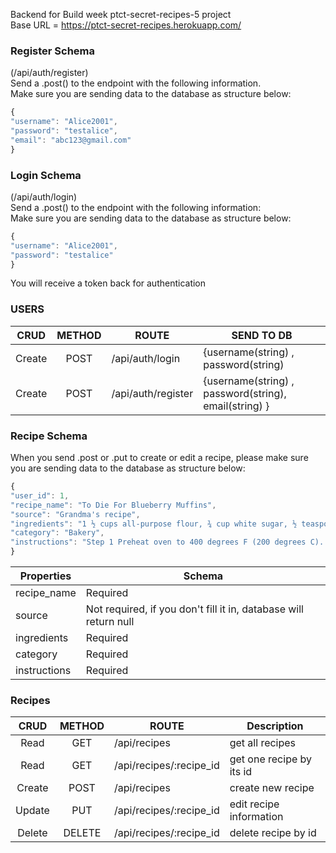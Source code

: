Backend for Build week ptct-secret-recipes-5 project <br/>
Base URL = https://ptct-secret-recipes.herokuapp.com/ <br/>

### Register Schema

(/api/auth/register)<br/>
Send a .post() to the endpoint with the following information.<br/>
Make sure you are sending data to the database as structure below:

```js
{
"username": "Alice2001",
"password": "testalice",
"email": "abc123@gmail.com"
}
```

### Login Schema

(/api/auth/login)<br/>
Send a .post() to the endpoint with the following information:<br/>
Make sure you are sending data to the database as structure below:

```js
{
"username": "Alice2001",
"password": "testalice"
}
```

You will receive a token back for authentication<br/>

### USERS

|  CRUD  | METHOD | ROUTE              | SEND TO DB                                            |
| :----: | :----: | ------------------ | ----------------------------------------------------- |
| Create |  POST  | /api/auth/login    | {username(string) , password(string)                  |
| Create |  POST  | /api/auth/register | {username(string) , password(string), email(string) } |

### Recipe Schema

When you send .post or .put to create or edit a recipe, please make sure you are sending data to the database as structure below:

```js
{
"user_id": 1,
"recipe_name": "To Die For Blueberry Muffins",
"source": "Grandma's recipe",
"ingredients": "1 ½ cups all-purpose flour, ¾ cup white sugar, ½ teaspoon salt, 2 teaspoons baking powder, ⅓ cup vegetable oil, 1 egg, ⅓ cup milk, or more as needed, 1 cup fresh blueberries, ½ cup white sugar, ⅓ cup all-purpose flour, ¼ cup butter, cubed,1 ½ teaspoons ground cinnamon"
"category": "Bakery",
"instructions": "Step 1 Preheat oven to 400 degrees F (200 degrees C). Grease muffin cups or line with muffin liners. Step 2 Combine 1 1/2 cups flour, 3/4 cup sugar, salt and baking powder. Place vegetable oil into a 1 cup measuring cup; add the egg and add enough milk to reach the 1-cup mark. Mix this with flour mixture. Fold in blueberries. Fill muffin cups right to the top, and sprinkle with crumb topping mixture. Step 3 To Make Crumb Topping: Mix together 1/2 cup sugar, 1/3 cup flour, 1/4 cup butter, and 1 1/2 teaspoons cinnamon. Mix with fork, and sprinkle over muffins before baking. Step 4 Bake for 20 to 25 minutes in the preheated oven, or until done.
}
```

| Properties   | Schema                                                           |
| ------------ | ---------------------------------------------------------------- |
| recipe_name  | Required                                                         |
| source       | Not required, if you don't fill it in, database will return null |
| ingredients  | Required                                                         |
| category     | Required                                                         |
| instructions | Required                                                         |

### Recipes

|  CRUD  | METHOD | ROUTE                   | Description              |
| :----: | :----: | ----------------------- | ------------------------ |
|  Read  |  GET   | /api/recipes            | get all recipes          |
|  Read  |  GET   | /api/recipes/:recipe_id | get one recipe by its id |
| Create |  POST  | /api/recipes            | create new recipe        |
| Update |  PUT   | /api/recipes/:recipe_id | edit recipe information  |
| Delete | DELETE | /api/recipes/:recipe_id | delete recipe by id      |
